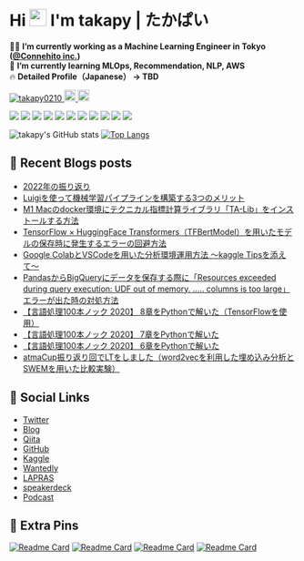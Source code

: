<!-- created https://rahuldkjain.github.io/gh-profile-readme-generator/ -->
# Hi <img src="https://raw.githubusercontent.com/MartinHeinz/MartinHeinz/master/wave.gif" width="30px">  I'm takapy | たかぱい

🧑‍💻 **I’m currently working as a Machine Learning Engineer in Tokyo ([@Connehito inc.](https://connehito.com/))**  
🌱 **I’m currently learning MLOps, Recommendation, NLP, AWS**  
🔥 **Detailed Profile（Japanese） → TBD**

<p align="left"> 
  <a href="https://github.com/takapy0210/takapy0210/">
    <img src="https://komarev.com/ghpvc/?username=takapy0210" alt="takapy0210" />
  </a>
  <a href="http://twitter.com/takapy0210">
    <img height="20" src="https://img.shields.io/twitter/follow/takapy0210?label=Twitter&logo=twitter&style=flat" />
  </a>
  <a href="https://github.com/takapy0210">
    <img height="20" src="https://img.shields.io/github/followers/takapy0210?label=follow&logo=github&style=flat" />
  </a>
</p>

![](https://img.shields.io/badge/OS-Linux-informational?style=flat&logo=linux&logoColor=white&color=d0af4c)
![](https://img.shields.io/badge/OS-mac-informational?style=flat&logo=Apple&logoColor=white&color=d0af4c)
![](https://img.shields.io/badge/Editor-vscode-informational?style=flat&logo=visualstudioCode&logoColor=white&color=d0af4c)
![](https://img.shields.io/badge/Code-Python-informational?style=flat&logo=python&logoColor=white&color=d0af4c)
![](https://img.shields.io/badge/Shell-zsh-informational?style=flat&logo=zshell&logoColor=white&color=d0af4c)
![](https://img.shields.io/badge/DB-Oracle-informational?style=flat&logo=oracle&logoColor=white&color=d0af4c)
![](https://img.shields.io/badge/DB-MySQL-informational?style=flat&logo=mysql&logoColor=white&color=d0af4c)
![](https://img.shields.io/badge/Tools-Docker-informational?style=flat&logo=docker&logoColor=white&color=d0af4c)
![](https://img.shields.io/badge/Tools-slack-informational?style=flat&logo=slack&logoColor=white&color=d0af4c)
![](https://img.shields.io/badge/Tools-GitHub-informational?style=flat&logo=github&logoColor=white&color=d0af4c)
![](https://img.shields.io/badge/Cloud-AWS-informational?style=flat&logo=amazon&logoColor=white&color=d0af4c)


![takapy's GitHub stats](https://github-readme-stats.vercel.app/api?username=takapy0210&show_icons=true&theme=onedark)
[![Top Langs](https://github-readme-stats.vercel.app/api/top-langs/?username=takapy0210&theme=onedark&hide=jupyter%20notebook,html)](https://github.com/anuraghazra/github-readme-stats)

## 📝 Recent Blogs posts
<!-- BLOG-POST-LIST:START -->
- [2022年の振り返り](https://www.takapy.work/entry/2022/12/19/015230)
- [Luigiを使って機械学習パイプラインを構築する3つのメリット](https://www.takapy.work/entry/2022/03/22/170413)
- [M1 Macのdocker環境にテクニカル指標計算ライブラリ「TA-Lib」をインストールする方法](https://www.takapy.work/entry/2021/12/19/163441)
- [TensorFlow × HuggingFace Transformers（TFBertModel）を用いたモデルの保存時に発生するエラーの回避方法](https://www.takapy.work/entry/2021/12/11/145751)
- [Google ColabとVSCodeを用いた分析環境運用方法 〜kaggle Tipsを添えて〜](https://www.takapy.work/entry/2021/08/17/185047)
- [PandasからBigQueryにデータを保存する際に「Resources exceeded during query execution: UDF out of memory. ..... columns is too large」エラーが出た時の対処方法](https://www.takapy.work/entry/2021/08/10/210236)
- [【言語処理100本ノック 2020】 8章をPythonで解いた（TensorFlowを使用）](https://www.takapy.work/entry/2021/07/03/125911)
- [【言語処理100本ノック 2020】 7章をPythonで解いた](https://www.takapy.work/entry/2021/06/20/191606)
- [【言語処理100本ノック 2020】 6章をPythonで解いた](https://www.takapy.work/entry/2021/06/06/095512)
- [atmaCup振り返り回でLTをしました（word2vecを利用した埋め込み分析と SWEMを用いた比較実験）](https://www.takapy.work/entry/2021/02/27/122300)
<!-- BLOG-POST-LIST:END -->

## 🚀 Social Links
- [Twitter](https://twitter.com/takapy0210)
- [Blog](https://www.takapy.work)
- [Qiita](https://qiita.com/takapy0210)
- [GitHub](https://github.com/takapy0210)
- [Kaggle](https://www.kaggle.com/takanobu0210)
- [Wantedly](https://www.wantedly.com/users/83812603)
- [LAPRAS](https://lapras.com/public/ATZDLYC)
- [speakerdeck](https://speakerdeck.com/takapy)
- [Podcast](https://github.com/shyaginuma/geek-engineer-future)

## 📌 Extra Pins

[![Readme Card](https://github-readme-stats.vercel.app/api/pin/?username=takapy0210&repo=nlplot&theme=onedark)](https://github.com/takapy0210/nlplot)
[![Readme Card](https://github-readme-stats.vercel.app/api/pin/?username=takapy0210&repo=ml_container&theme=onedark)](https://github.com/takapy0210/ml_container)
[![Readme Card](https://github-readme-stats.vercel.app/api/pin/?username=takapy0210&repo=takaggle&theme=onedark)](https://github.com/takapy0210/takaggle)
[![Readme Card](https://github-readme-stats.vercel.app/api/pin/?username=takapy0210&repo=geek_blog&theme=onedark)](https://github.com/takapy0210/geek_blog)
